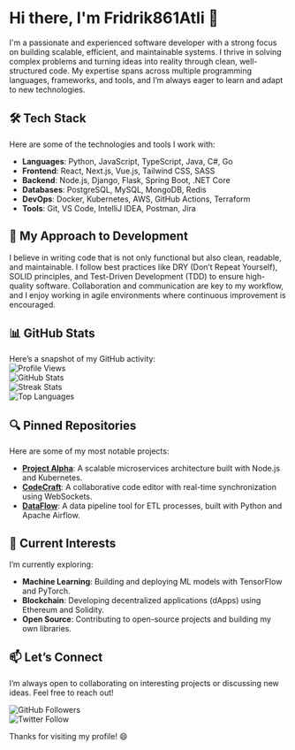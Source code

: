 # Hi there, I'm Fridrik861Atli 👋  

I'm a passionate and experienced software developer with a strong focus on building scalable, efficient, and maintainable systems. I thrive in solving complex problems and turning ideas into reality through clean, well-structured code. My expertise spans across multiple programming languages, frameworks, and tools, and I’m always eager to learn and adapt to new technologies.  

## 🛠️ Tech Stack  
Here are some of the technologies and tools I work with:  
- **Languages**: Python, JavaScript, TypeScript, Java, C#, Go  
- **Frontend**: React, Next.js, Vue.js, Tailwind CSS, SASS  
- **Backend**: Node.js, Django, Flask, Spring Boot, .NET Core  
- **Databases**: PostgreSQL, MySQL, MongoDB, Redis  
- **DevOps**: Docker, Kubernetes, AWS, GitHub Actions, Terraform  
- **Tools**: Git, VS Code, IntelliJ IDEA, Postman, Jira  

## 🚀 My Approach to Development  
I believe in writing code that is not only functional but also clean, readable, and maintainable. I follow best practices like DRY (Don’t Repeat Yourself), SOLID principles, and Test-Driven Development (TDD) to ensure high-quality software. Collaboration and communication are key to my workflow, and I enjoy working in agile environments where continuous improvement is encouraged.  

## 📊 GitHub Stats  
Here’s a snapshot of my GitHub activity:  
![Profile Views](https://komarev.com/ghpvc/?username=Fridrik861Atli&color=blue)  
![GitHub Stats](https://github-readme-stats.vercel.app/api?username=Fridrik861Atli&show_icons=true&theme=radical)  
![Streak Stats](https://github-readme-streak-stats.herokuapp.com/?user=Fridrik861Atli&theme=radical)  
![Top Languages](https://github-readme-stats.vercel.app/api/top-langs/?username=Fridrik861Atli&layout=compact&theme=radical)  

## 🔍 Pinned Repositories  
Here are some of my most notable projects:  
- **[Project Alpha](https://github.com/Fridrik861Atli/project-alpha)**: A scalable microservices architecture built with Node.js and Kubernetes.  
- **[CodeCraft](https://github.com/Fridrik861Atli/codecraft)**: A collaborative code editor with real-time synchronization using WebSockets.  
- **[DataFlow](https://github.com/Fridrik861Atli/dataflow)**: A data pipeline tool for ETL processes, built with Python and Apache Airflow.  

## 🌱 Current Interests  
I’m currently exploring:  
- **Machine Learning**: Building and deploying ML models with TensorFlow and PyTorch.  
- **Blockchain**: Developing decentralized applications (dApps) using Ethereum and Solidity.  
- **Open Source**: Contributing to open-source projects and building my own libraries.  

## 📫 Let’s Connect  
I’m always open to collaborating on interesting projects or discussing new ideas. Feel free to reach out!  

![GitHub Followers](https://img.shields.io/github/followers/Fridrik861Atli?style=social)  
![Twitter Follow](https://img.shields.io/twitter/follow/Fridrik861Atli?style=social)  

Thanks for visiting my profile! 😄
